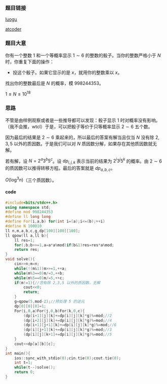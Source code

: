 ### 题目链接
[luogu](https://www.luogu.com.cn/problem/AT_abc300_e)

[atcoder](https://atcoder.jp/contests/abc300/tasks/abc300_e)

### 题目大意

你有一个整数 $1$ 和一个等概率显示 $1 \sim 6$ 的整数的骰子。当你的整数严格小于 $N$ 时，你重复下面的操作： 

+ 投这个骰子。如果它显示的是 $x$，就用你的整数乘以 $x$。

找出你的整数最后是 $N$ 的概率，模 $998244353$。

$1 \le N \le 10^{18}$

### 思路

不管是由样例观察或者是一些推导都可以发现：骰子显示 $1$ 时对概率没有影响。（我不会推，wtcl）于是，可以把骰子等价于只等概率显示 $2 \sim 6$ 五个数。

因为最后的结果是 $2 \sim 6$ 乘起来的，所以最后的答案有解当且仅当 $N$ 没有除 $2,3,5$ 以外的质因数。于是我们可以对 $N$ 质因数分解，如果存在其他质因数就无解。

若有解，设 $N=2^a 3^b 5^c$。设 $dp_{i,j,k}$ 表示当前的结果为 $2^i 3^j 5^k$ 的概率。由 $2 \sim 6$ 的质因数可以推得转移方程。最后的答案就是 $dp_{a,b,c}$。

$O(\log^3 n)$（三个质因数）。

#### code

```cpp
#include<bits/stdc++.h>
using namespace std;
#define mod 998244353
#define ll long long
#define For(i,a,b) for(int i=(a);i<=(b);++i)
#define N 100010
ll n,m,a,b,c,g,dp[100][100][100];
ll qpow(ll a,ll b){
	ll res=1;
	for(;b;b>>=1,a=a*a%mod)if(b&1)res=res*a%mod;
	return res;
}
void solve(){
	cin>>n;m=n;
	while(!(m&1))m>>=1,++a;
	while(m%3==0)m/=3,++b;
	while(m%5==0)m/=5,++c;
	if(m!=1){//含有除 2,3,5 以外的质因数，无解
		cout<<0;
		return;
	}
	g=qpow(5,mod-2);//预处理 5 的逆元
	dp[0][0][0]=1;
	For(i,0,a)For(j,0,b)For(k,0,c){
		(dp[i+1][j][k]+=dp[i][j][k]*g)%=mod;//2
		(dp[i+2][j][k]+=dp[i][j][k]*g)%=mod;//4
		(dp[i+1][j+1][k]+=dp[i][j][k]*g)%=mod;//6
		(dp[i][j+1][k]+=dp[i][j][k]*g)%=mod;//3
		(dp[i][j][k+1]+=dp[i][j][k]*g)%=mod;//5
	}
	cout<<dp[a][b][c];
}
int main(){
	ios::sync_with_stdio(0);cin.tie(0);cout.tie(0);
	int t=1;
	while(t--)solve();
	return 0;
}
```
